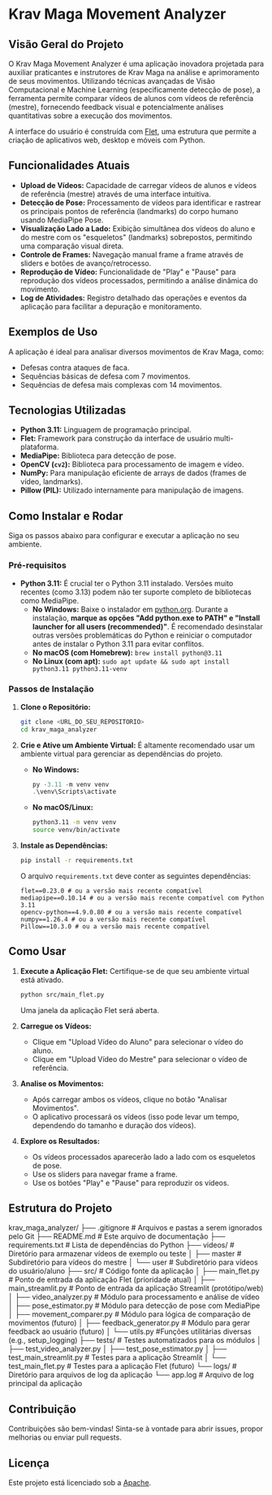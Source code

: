 # Krav Maga Movement Analyzer

## Visão Geral do Projeto

O Krav Maga Movement Analyzer é uma aplicação inovadora projetada para auxiliar praticantes e instrutores de Krav Maga na análise e aprimoramento de seus movimentos. Utilizando técnicas avançadas de Visão Computacional e Machine Learning (especificamente detecção de pose), a ferramenta permite comparar vídeos de alunos com vídeos de referência (mestre), fornecendo feedback visual e potencialmente análises quantitativas sobre a execução dos movimentos.

A interface do usuário é construída com [Flet](https://flet.dev/), uma estrutura que permite a criação de aplicativos web, desktop e móveis com Python.

## Funcionalidades Atuais

* **Upload de Vídeos:** Capacidade de carregar vídeos de alunos e vídeos de referência (mestre) através de uma interface intuitiva.
* **Detecção de Pose:** Processamento de vídeos para identificar e rastrear os principais pontos de referência (landmarks) do corpo humano usando MediaPipe Pose.
* **Visualização Lado a Lado:** Exibição simultânea dos vídeos do aluno e do mestre com os "esqueletos" (landmarks) sobrepostos, permitindo uma comparação visual direta.
* **Controle de Frames:** Navegação manual frame a frame através de sliders e botões de avanço/retrocesso.
* **Reprodução de Vídeo:** Funcionalidade de "Play" e "Pause" para reprodução dos vídeos processados, permitindo a análise dinâmica do movimento.
* **Log de Atividades:** Registro detalhado das operações e eventos da aplicação para facilitar a depuração e monitoramento.

## Exemplos de Uso

A aplicação é ideal para analisar diversos movimentos de Krav Maga, como:

* Defesas contra ataques de faca.
* Sequências básicas de defesa com 7 movimentos.
* Sequências de defesa mais complexas com 14 movimentos.

## Tecnologias Utilizadas

* **Python 3.11:** Linguagem de programação principal.
* **Flet:** Framework para construção da interface de usuário multi-plataforma.
* **MediaPipe:** Biblioteca para detecção de pose.
* **OpenCV (`cv2`):** Biblioteca para processamento de imagem e vídeo.
* **NumPy:** Para manipulação eficiente de arrays de dados (frames de vídeo, landmarks).
* **Pillow (PIL):** Utilizado internamente para manipulação de imagens.

## Como Instalar e Rodar

Siga os passos abaixo para configurar e executar a aplicação no seu ambiente.

### Pré-requisitos

* **Python 3.11:** É crucial ter o Python 3.11 instalado. Versões muito recentes (como 3.13) podem não ter suporte completo de bibliotecas como MediaPipe.
    * **No Windows:** Baixe o instalador em [python.org](https://www.python.org/downloads/windows/). Durante a instalação, **marque as opções "Add python.exe to PATH" e "Install launcher for all users (recommended)"**. É recomendado desinstalar outras versões problemáticas do Python e reiniciar o computador antes de instalar o Python 3.11 para evitar conflitos.
    * **No macOS (com Homebrew):** `brew install python@3.11`
    * **No Linux (com apt):** `sudo apt update && sudo apt install python3.11 python3.11-venv`

### Passos de Instalação

1.  **Clone o Repositório:**
    ```bash
    git clone <URL_DO_SEU_REPOSITORIO>
    cd krav_maga_analyzer
    ```

2.  **Crie e Ative um Ambiente Virtual:**
    É altamente recomendado usar um ambiente virtual para gerenciar as dependências do projeto.

    * **No Windows:**
        ```powershell
        py -3.11 -m venv venv
        .\venv\Scripts\activate
        ```
    * **No macOS/Linux:**
        ```bash
        python3.11 -m venv venv
        source venv/bin/activate
        ```

3.  **Instale as Dependências:**
    ```bash
    pip install -r requirements.txt
    ```
    O arquivo `requirements.txt` deve conter as seguintes dependências:
    ```
    flet==0.23.0 # ou a versão mais recente compatível
    mediapipe==0.10.14 # ou a versão mais recente compatível com Python 3.11
    opencv-python==4.9.0.80 # ou a versão mais recente compatível
    numpy==1.26.4 # ou a versão mais recente compatível
    Pillow==10.3.0 # ou a versão mais recente compatível
    ```

## Como Usar

1.  **Execute a Aplicação Flet:**
    Certifique-se de que seu ambiente virtual está ativado.
    ```bash
    python src/main_flet.py
    ```
    Uma janela da aplicação Flet será aberta.

2.  **Carregue os Vídeos:**
    * Clique em "Upload Vídeo do Aluno" para selecionar o vídeo do aluno.
    * Clique em "Upload Vídeo do Mestre" para selecionar o vídeo de referência.

3.  **Analise os Movimentos:**
    * Após carregar ambos os vídeos, clique no botão "Analisar Movimentos".
    * O aplicativo processará os vídeos (isso pode levar um tempo, dependendo do tamanho e duração dos vídeos).

4.  **Explore os Resultados:**
    * Os vídeos processados aparecerão lado a lado com os esqueletos de pose.
    * Use os sliders para navegar frame a frame.
    * Use os botões "Play" e "Pause" para reproduzir os vídeos.

## Estrutura do Projeto


krav_maga_analyzer/
├── .gitignore                # Arquivos e pastas a serem ignorados pelo Git
├── README.md                 # Este arquivo de documentação
├── requirements.txt          # Lista de dependências do Python
├── videos/                   # Diretório para armazenar vídeos de exemplo ou teste
│   ├── master                #   Subdiretório para vídeos do mestre
│   └── user                  #   Subdiretório para vídeos do usuário/aluno
├── src/                      # Código fonte da aplicação
│   ├── main_flet.py          # Ponto de entrada da aplicação Flet (prioridade atual)
│   ├── main_streamlit.py     # Ponto de entrada da aplicação Streamlit (protótipo/web)
│   ├── video_analyzer.py     # Módulo para processamento e análise de vídeo
│   ├── pose_estimator.py     # Módulo para detecção de pose com MediaPipe
│   ├── movement_comparer.py  # Módulo para lógica de comparação de movimentos (futuro)
│   ├── feedback_generator.py # Módulo para gerar feedback ao usuário (futuro)
│   └── utils.py  #Funções utilitárias diversas (e.g., setup_logging)
├── tests/                    # Testes automatizados para os módulos
│   ├── test_video_analyzer.py
│   ├── test_pose_estimator.py
│   ├── test_main_streamlit.py # Testes para a aplicação Streamlit
│   └── test_main_flet.py      # Testes para a aplicação Flet (futuro)
└── logs/                     # Diretório para arquivos de log da aplicação
└── app.log               # Arquivo de log principal da aplicação


## Contribuição

Contribuições são bem-vindas! Sinta-se à vontade para abrir issues, propor melhorias ou enviar pull requests.



## Licença

Este projeto está licenciado sob a [Apache](LICENSE.md).

